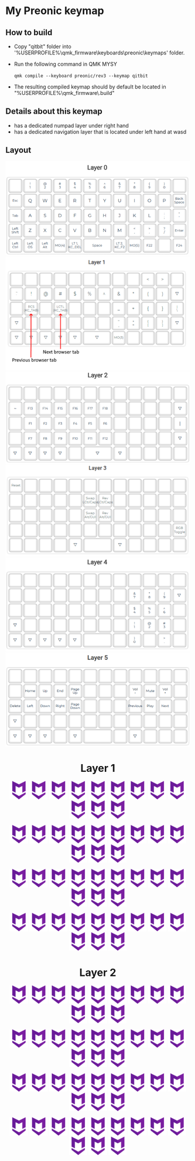 # My Preonic keymap

## How to build

- Copy "qitbit" folder into '%USERPROFILE%\qmk_firmware\keyboards\preonic\keymaps' folder.

- Run the following command in QMK MYSY

    `qmk compile --keyboard preonic/rev3 --keymap qitbit`

- The resulting compiled keymap should by default be located in "%USERPROFILE%\qmk_firmware\\.build"

## Details about this keymap
- has a dedicated numpad layer under right hand
- has a dedicated navigation layer that is located under left hand at wasd

## Layout
![layer 0](../res/layer_0.png)
![layer 1](../res/layer_1.png)
![layer 2](../res/layer_2.png)
![layer 3](../res/layer_3.png)
![layer 4](../res/layer_4.png)
![layer 5](../res/layer_5.png)


<h1 align="center">Layer 1</h1>
<p align="middle">
  <img src="https://github.com/adam-p/markdown-here/raw/master/src/common/images/icon48.png" title="key1" width="50" />
  <img src="https://github.com/adam-p/markdown-here/raw/master/src/common/images/icon48.png" title="key2" width="50" />
  <img src="https://github.com/adam-p/markdown-here/raw/master/src/common/images/icon48.png" title="key1" width="50" />
  <img src="https://github.com/adam-p/markdown-here/raw/master/src/common/images/icon48.png" title="key1" width="50" />
  <img src="https://github.com/adam-p/markdown-here/raw/master/src/common/images/icon48.png" title="key1" width="50" />
  <img src="https://github.com/adam-p/markdown-here/raw/master/src/common/images/icon48.png" title="key1" width="50" />
  <img src="https://github.com/adam-p/markdown-here/raw/master/src/common/images/icon48.png" title="key1" width="50" />
  <img src="https://github.com/adam-p/markdown-here/raw/master/src/common/images/icon48.png" title="key1" width="50" />
  <img src="https://github.com/adam-p/markdown-here/raw/master/src/common/images/icon48.png" title="key1" width="50" />
  <img src="https://github.com/adam-p/markdown-here/raw/master/src/common/images/icon48.png" title="key1" width="50" />
  <img src="https://github.com/adam-p/markdown-here/raw/master/src/common/images/icon48.png" title="key1" width="50" />
  <img src="https://github.com/adam-p/markdown-here/raw/master/src/common/images/icon48.png" title="key1" width="50" />
</p>
<p align="middle">
  <img src="https://github.com/adam-p/markdown-here/raw/master/src/common/images/icon48.png" title="key1" width="50" />
  <img src="https://github.com/adam-p/markdown-here/raw/master/src/common/images/icon48.png" title="key1" width="50" />
  <img src="https://github.com/adam-p/markdown-here/raw/master/src/common/images/icon48.png" title="key1" width="50" />
  <img src="https://github.com/adam-p/markdown-here/raw/master/src/common/images/icon48.png" title="key1" width="50" />
  <img src="https://github.com/adam-p/markdown-here/raw/master/src/common/images/icon48.png" title="key1" width="50" />
  <img src="https://github.com/adam-p/markdown-here/raw/master/src/common/images/icon48.png" title="key1" width="50" />
  <img src="https://github.com/adam-p/markdown-here/raw/master/src/common/images/icon48.png" title="key1" width="50" />
  <img src="https://github.com/adam-p/markdown-here/raw/master/src/common/images/icon48.png" title="key1" width="50" />
  <img src="https://github.com/adam-p/markdown-here/raw/master/src/common/images/icon48.png" title="key1" width="50" />
  <img src="https://github.com/adam-p/markdown-here/raw/master/src/common/images/icon48.png" title="key1" width="50" />
  <img src="https://github.com/adam-p/markdown-here/raw/master/src/common/images/icon48.png" title="key1" width="50" />
  <img src="https://github.com/adam-p/markdown-here/raw/master/src/common/images/icon48.png" title="key1" width="50" />
</p>
<p align="middle">
  <img src="https://github.com/adam-p/markdown-here/raw/master/src/common/images/icon48.png" title="key1" width="50" />
  <img src="https://github.com/adam-p/markdown-here/raw/master/src/common/images/icon48.png" title="key1" width="50" />
  <img src="https://github.com/adam-p/markdown-here/raw/master/src/common/images/icon48.png" title="key1" width="50" />
  <img src="https://github.com/adam-p/markdown-here/raw/master/src/common/images/icon48.png" title="key1" width="50" />
  <img src="https://github.com/adam-p/markdown-here/raw/master/src/common/images/icon48.png" title="key1" width="50" />
  <img src="https://github.com/adam-p/markdown-here/raw/master/src/common/images/icon48.png" title="key1" width="50" />
  <img src="https://github.com/adam-p/markdown-here/raw/master/src/common/images/icon48.png" title="key1" width="50" />
  <img src="https://github.com/adam-p/markdown-here/raw/master/src/common/images/icon48.png" title="key1" width="50" />
  <img src="https://github.com/adam-p/markdown-here/raw/master/src/common/images/icon48.png" title="key1" width="50" />
  <img src="https://github.com/adam-p/markdown-here/raw/master/src/common/images/icon48.png" title="key1" width="50" />
  <img src="https://github.com/adam-p/markdown-here/raw/master/src/common/images/icon48.png" title="key1" width="50" />
  <img src="https://github.com/adam-p/markdown-here/raw/master/src/common/images/icon48.png" title="key1" width="50" />
</p>
<p align="middle">
  <img src="https://github.com/adam-p/markdown-here/raw/master/src/common/images/icon48.png" title="key1" width="50" />
  <img src="https://github.com/adam-p/markdown-here/raw/master/src/common/images/icon48.png" title="key1" width="50" />
  <img src="https://github.com/adam-p/markdown-here/raw/master/src/common/images/icon48.png" title="key1" width="50" />
  <img src="https://github.com/adam-p/markdown-here/raw/master/src/common/images/icon48.png" title="key1" width="50" />
  <img src="https://github.com/adam-p/markdown-here/raw/master/src/common/images/icon48.png" title="key1" width="50" />
  <img src="https://github.com/adam-p/markdown-here/raw/master/src/common/images/icon48.png" title="key1" width="50" />
  <img src="https://github.com/adam-p/markdown-here/raw/master/src/common/images/icon48.png" title="key1" width="50" />
  <img src="https://github.com/adam-p/markdown-here/raw/master/src/common/images/icon48.png" title="key1" width="50" />
  <img src="https://github.com/adam-p/markdown-here/raw/master/src/common/images/icon48.png" title="key1" width="50" />
  <img src="https://github.com/adam-p/markdown-here/raw/master/src/common/images/icon48.png" title="key1" width="50" />
  <img src="https://github.com/adam-p/markdown-here/raw/master/src/common/images/icon48.png" title="key1" width="50" />
  <img src="https://github.com/adam-p/markdown-here/raw/master/src/common/images/icon48.png" title="key1" width="50" />
</p>

<h1 align="center">Layer 2</h1>
<p align="middle">
  <img src="https://github.com/adam-p/markdown-here/raw/master/src/common/images/icon48.png" title="key1" width="50" />
  <img src="https://github.com/adam-p/markdown-here/raw/master/src/common/images/icon48.png" title="key1" width="50" />
  <img src="https://github.com/adam-p/markdown-here/raw/master/src/common/images/icon48.png" title="key1" width="50" />
  <img src="https://github.com/adam-p/markdown-here/raw/master/src/common/images/icon48.png" title="key1" width="50" />
  <img src="https://github.com/adam-p/markdown-here/raw/master/src/common/images/icon48.png" title="key1" width="50" />
  <img src="https://github.com/adam-p/markdown-here/raw/master/src/common/images/icon48.png" title="key1" width="50" />
  <img src="https://github.com/adam-p/markdown-here/raw/master/src/common/images/icon48.png" title="key1" width="50" />
  <img src="https://github.com/adam-p/markdown-here/raw/master/src/common/images/icon48.png" title="key1" width="50" />
  <img src="https://github.com/adam-p/markdown-here/raw/master/src/common/images/icon48.png" title="key1" width="50" />
  <img src="https://github.com/adam-p/markdown-here/raw/master/src/common/images/icon48.png" title="key1" width="50" />
  <img src="https://github.com/adam-p/markdown-here/raw/master/src/common/images/icon48.png" title="key1" width="50" />
  <img src="https://github.com/adam-p/markdown-here/raw/master/src/common/images/icon48.png" title="key1" width="50" />
</p>
<p align="middle">
  <img src="https://github.com/adam-p/markdown-here/raw/master/src/common/images/icon48.png" title="key1" width="50" />
  <img src="https://github.com/adam-p/markdown-here/raw/master/src/common/images/icon48.png" title="key1" width="50" />
  <img src="https://github.com/adam-p/markdown-here/raw/master/src/common/images/icon48.png" title="key1" width="50" />
  <img src="https://github.com/adam-p/markdown-here/raw/master/src/common/images/icon48.png" title="key1" width="50" />
  <img src="https://github.com/adam-p/markdown-here/raw/master/src/common/images/icon48.png" title="key1" width="50" />
  <img src="https://github.com/adam-p/markdown-here/raw/master/src/common/images/icon48.png" title="key1" width="50" />
  <img src="https://github.com/adam-p/markdown-here/raw/master/src/common/images/icon48.png" title="key1" width="50" />
  <img src="https://github.com/adam-p/markdown-here/raw/master/src/common/images/icon48.png" title="key1" width="50" />
  <img src="https://github.com/adam-p/markdown-here/raw/master/src/common/images/icon48.png" title="key1" width="50" />
  <img src="https://github.com/adam-p/markdown-here/raw/master/src/common/images/icon48.png" title="key1" width="50" />
  <img src="https://github.com/adam-p/markdown-here/raw/master/src/common/images/icon48.png" title="key1" width="50" />
  <img src="https://github.com/adam-p/markdown-here/raw/master/src/common/images/icon48.png" title="key1" width="50" />
</p>
<p align="middle">
  <img src="https://github.com/adam-p/markdown-here/raw/master/src/common/images/icon48.png" title="key1" width="50" />
  <img src="https://github.com/adam-p/markdown-here/raw/master/src/common/images/icon48.png" title="key1" width="50" />
  <img src="https://github.com/adam-p/markdown-here/raw/master/src/common/images/icon48.png" title="key1" width="50" />
  <img src="https://github.com/adam-p/markdown-here/raw/master/src/common/images/icon48.png" title="key1" width="50" />
  <img src="https://github.com/adam-p/markdown-here/raw/master/src/common/images/icon48.png" title="key1" width="50" />
  <img src="https://github.com/adam-p/markdown-here/raw/master/src/common/images/icon48.png" title="key1" width="50" />
  <img src="https://github.com/adam-p/markdown-here/raw/master/src/common/images/icon48.png" title="key1" width="50" />
  <img src="https://github.com/adam-p/markdown-here/raw/master/src/common/images/icon48.png" title="key1" width="50" />
  <img src="https://github.com/adam-p/markdown-here/raw/master/src/common/images/icon48.png" title="key1" width="50" />
  <img src="https://github.com/adam-p/markdown-here/raw/master/src/common/images/icon48.png" title="key1" width="50" />
  <img src="https://github.com/adam-p/markdown-here/raw/master/src/common/images/icon48.png" title="key1" width="50" />
  <img src="https://github.com/adam-p/markdown-here/raw/master/src/common/images/icon48.png" title="key1" width="50" />
</p>
<p align="middle">
  <img src="https://github.com/adam-p/markdown-here/raw/master/src/common/images/icon48.png" title="key1" width="50" />
  <img src="https://github.com/adam-p/markdown-here/raw/master/src/common/images/icon48.png" title="key1" width="50" />
  <img src="https://github.com/adam-p/markdown-here/raw/master/src/common/images/icon48.png" title="key1" width="50" />
  <img src="https://github.com/adam-p/markdown-here/raw/master/src/common/images/icon48.png" title="key1" width="50" />
  <img src="https://github.com/adam-p/markdown-here/raw/master/src/common/images/icon48.png" title="key1" width="50" />
  <img src="https://github.com/adam-p/markdown-here/raw/master/src/common/images/icon48.png" title="key1" width="50" />
  <img src="https://github.com/adam-p/markdown-here/raw/master/src/common/images/icon48.png" title="key1" width="50" />
  <img src="https://github.com/adam-p/markdown-here/raw/master/src/common/images/icon48.png" title="key1" width="50" />
  <img src="https://github.com/adam-p/markdown-here/raw/master/src/common/images/icon48.png" title="key1" width="50" />
  <img src="https://github.com/adam-p/markdown-here/raw/master/src/common/images/icon48.png" title="key1" width="50" />
  <img src="https://github.com/adam-p/markdown-here/raw/master/src/common/images/icon48.png" title="key1" width="50" />
  <img src="https://github.com/adam-p/markdown-here/raw/master/src/common/images/icon48.png" title="key1" width="50" />
</p>